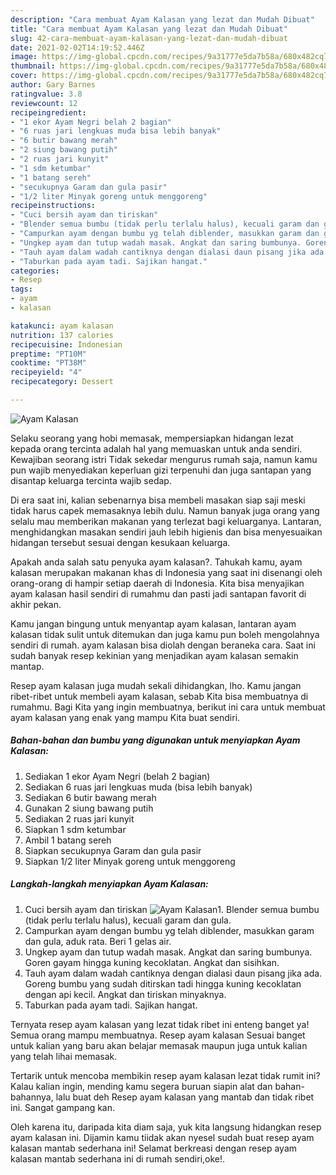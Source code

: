 ```yaml
---
description: "Cara membuat Ayam Kalasan yang lezat dan Mudah Dibuat"
title: "Cara membuat Ayam Kalasan yang lezat dan Mudah Dibuat"
slug: 42-cara-membuat-ayam-kalasan-yang-lezat-dan-mudah-dibuat
date: 2021-02-02T14:19:52.446Z
image: https://img-global.cpcdn.com/recipes/9a31777e5da7b58a/680x482cq70/ayam-kalasan-foto-resep-utama.jpg
thumbnail: https://img-global.cpcdn.com/recipes/9a31777e5da7b58a/680x482cq70/ayam-kalasan-foto-resep-utama.jpg
cover: https://img-global.cpcdn.com/recipes/9a31777e5da7b58a/680x482cq70/ayam-kalasan-foto-resep-utama.jpg
author: Gary Barnes
ratingvalue: 3.8
reviewcount: 12
recipeingredient:
- "1 ekor Ayam Negri belah 2 bagian"
- "6 ruas jari lengkuas muda bisa lebih banyak"
- "6 butir bawang merah"
- "2 siung bawang putih"
- "2 ruas jari kunyit"
- "1 sdm ketumbar"
- "1 batang sereh"
- "secukupnya Garam dan gula pasir"
- "1/2 liter Minyak goreng untuk menggoreng"
recipeinstructions:
- "Cuci bersih ayam dan tiriskan"
- "Blender semua bumbu (tidak perlu terlalu halus), kecuali garam dan gula."
- "Campurkan ayam dengan bumbu yg telah diblender, masukkan garam dan gula, aduk rata. Beri 1 gelas air."
- "Ungkep ayam dan tutup wadah masak. Angkat dan saring bumbunya. Goren gayam hingga kuning kecoklatan. Angkat dan sisihkan."
- "Tauh ayam dalam wadah cantiknya dengan dialasi daun pisang jika ada. Goreng bumbu yang sudah ditirskan tadi hingga kuning kecoklatan dengan api kecil. Angkat dan tiriskan minyaknya."
- "Taburkan pada ayam tadi. Sajikan hangat."
categories:
- Resep
tags:
- ayam
- kalasan

katakunci: ayam kalasan 
nutrition: 137 calories
recipecuisine: Indonesian
preptime: "PT10M"
cooktime: "PT38M"
recipeyield: "4"
recipecategory: Dessert

---
```



![Ayam Kalasan](https://img-global.cpcdn.com/recipes/9a31777e5da7b58a/680x482cq70/ayam-kalasan-foto-resep-utama.jpg)

Selaku seorang yang hobi memasak, mempersiapkan hidangan lezat kepada orang tercinta adalah hal yang memuaskan untuk anda sendiri. Kewajiban seorang istri Tidak sekedar mengurus rumah saja, namun kamu pun wajib menyediakan keperluan gizi terpenuhi dan juga santapan yang disantap keluarga tercinta wajib sedap.

Di era  saat ini, kalian sebenarnya bisa membeli masakan siap saji meski tidak harus capek memasaknya lebih dulu. Namun banyak juga orang yang selalu mau memberikan makanan yang terlezat bagi keluarganya. Lantaran, menghidangkan masakan sendiri jauh lebih higienis dan bisa menyesuaikan hidangan tersebut sesuai dengan kesukaan keluarga. 



Apakah anda salah satu penyuka ayam kalasan?. Tahukah kamu, ayam kalasan merupakan makanan khas di Indonesia yang saat ini disenangi oleh orang-orang di hampir setiap daerah di Indonesia. Kita bisa menyajikan ayam kalasan hasil sendiri di rumahmu dan pasti jadi santapan favorit di akhir pekan.

Kamu jangan bingung untuk menyantap ayam kalasan, lantaran ayam kalasan tidak sulit untuk ditemukan dan juga kamu pun boleh mengolahnya sendiri di rumah. ayam kalasan bisa diolah dengan beraneka cara. Saat ini sudah banyak resep kekinian yang menjadikan ayam kalasan semakin mantap.

Resep ayam kalasan juga mudah sekali dihidangkan, lho. Kamu jangan ribet-ribet untuk membeli ayam kalasan, sebab Kita bisa membuatnya di rumahmu. Bagi Kita yang ingin membuatnya, berikut ini cara untuk membuat ayam kalasan yang enak yang mampu Kita buat sendiri.

<!--inarticleads1-->

##### Bahan-bahan dan bumbu yang digunakan untuk menyiapkan Ayam Kalasan:

1. Sediakan 1 ekor Ayam Negri (belah 2 bagian)
1. Sediakan 6 ruas jari lengkuas muda (bisa lebih banyak)
1. Sediakan 6 butir bawang merah
1. Gunakan 2 siung bawang putih
1. Sediakan 2 ruas jari kunyit
1. Siapkan 1 sdm ketumbar
1. Ambil 1 batang sereh
1. Siapkan secukupnya Garam dan gula pasir
1. Siapkan 1/2 liter Minyak goreng untuk menggoreng




<!--inarticleads2-->

##### Langkah-langkah menyiapkan Ayam Kalasan:

1. Cuci bersih ayam dan tiriskan
<img src="https://img-global.cpcdn.com/steps/39201260638cf2c3/160x128cq70/ayam-kalasan-langkah-memasak-1-foto.jpg" alt="Ayam Kalasan">1. Blender semua bumbu (tidak perlu terlalu halus), kecuali garam dan gula.
1. Campurkan ayam dengan bumbu yg telah diblender, masukkan garam dan gula, aduk rata. Beri 1 gelas air.
1. Ungkep ayam dan tutup wadah masak. Angkat dan saring bumbunya. Goren gayam hingga kuning kecoklatan. Angkat dan sisihkan.
1. Tauh ayam dalam wadah cantiknya dengan dialasi daun pisang jika ada. Goreng bumbu yang sudah ditirskan tadi hingga kuning kecoklatan dengan api kecil. Angkat dan tiriskan minyaknya.
1. Taburkan pada ayam tadi. Sajikan hangat.




Ternyata resep ayam kalasan yang lezat tidak ribet ini enteng banget ya! Semua orang mampu membuatnya. Resep ayam kalasan Sesuai banget untuk kalian yang baru akan belajar memasak maupun juga untuk kalian yang telah lihai memasak.

Tertarik untuk mencoba membikin resep ayam kalasan lezat tidak rumit ini? Kalau kalian ingin, mending kamu segera buruan siapin alat dan bahan-bahannya, lalu buat deh Resep ayam kalasan yang mantab dan tidak ribet ini. Sangat gampang kan. 

Oleh karena itu, daripada kita diam saja, yuk kita langsung hidangkan resep ayam kalasan ini. Dijamin kamu tiidak akan nyesel sudah buat resep ayam kalasan mantab sederhana ini! Selamat berkreasi dengan resep ayam kalasan mantab sederhana ini di rumah sendiri,oke!.

